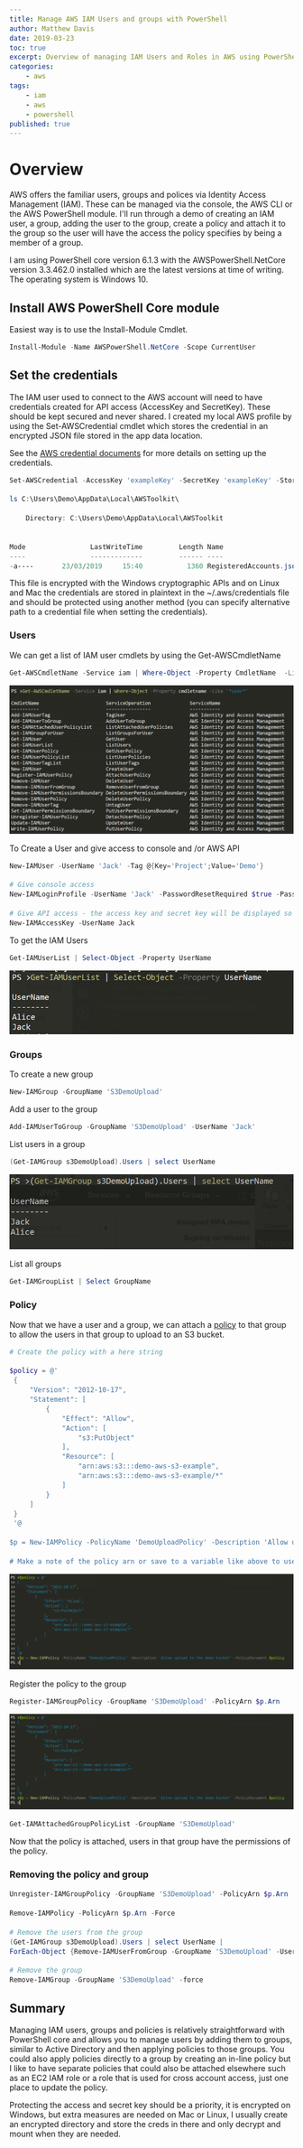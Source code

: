 ```yaml
---
title: Manage AWS IAM Users and groups with PowerShell
author: Matthew Davis
date: 2019-03-23
toc: true
excerpt: Overview of managing IAM Users and Roles in AWS using PowerShell
categories:
    - aws
tags:
    - iam
    - aws
    - powershell
published: true
---
```


# Overview

AWS offers the familiar users, groups and polices via Identity Access Management (IAM).
These can be managed via the console, the AWS CLI or the AWS PowerShell module. I'll run through a demo of creating an IAM user, a group, adding the user to the group, create a policy and attach it to the group so the user will have the access the policy specifies by being a member of a group.

I am using PowerShell core version 6.1.3 with the AWSPowerShell.NetCore version 3.3.462.0 installed which are the latest versions at time of writing. The operating system is Windows 10.

## Install AWS PowerShell Core module

Easiest way is to use the Install-Module Cmdlet.

``` powershell
Install-Module -Name AWSPowerShell.NetCore -Scope CurrentUser
```

## Set the credentials

The IAM user used to connect to the AWS account will need to have credentials created for API access (AccessKey and SecretKey). These should be kept secured and never shared. 
I created my local AWS profile by using the Set-AWSCredential cmdlet which stores the credential in an encrypted JSON file stored in the app data location.

See the [AWS credential documents] for more details on setting up the credentials.

```powershell
Set-AWSCredential -AccessKey 'exampleKey' -SecretKey 'exampleKey' -StoreAs 'demo'

ls C:\Users\Demo\AppData\Local\AWSToolkit\

    Directory: C:\Users\Demo\AppData\Local\AWSToolkit


Mode                LastWriteTime         Length Name
----                -------------         ------ ----
-a----       23/03/2019     15:40           1360 RegisteredAccounts.json
```

This file is encrypted with the Windows cryptographic APIs and on Linux and Mac the credentials are stored in plaintext in the ~/.aws/credentials file and should be protected using another method (you can specify alternative path to a credential file when setting the credentials).

### Users

We can get a list of IAM user cmdlets by using the Get-AWSCmdletName

```powershell
Get-AWSCmdletName -Service iam | Where-Object -Property CmdletName  -Like '*user*'
```

![List of users](/images/aws-iam/aws-powershell-iam-user-cmdlets.png)

To Create a User and give access to console and /or AWS API

```powershell
New-IAMUser -UserName 'Jack' -Tag @{Key='Project';Value='Demo'}

# Give console access
New-IAMLoginProfile -UserName 'Jack' -PasswordResetRequired $true -Password (read-host)

# Give API access - the access key and secret key will be displayed so the output could be redirected to a file to securely send to the user.
New-IAMAccessKey -UserName Jack
```

To get the IAM Users

```powershell
Get-IAMUserList | Select-Object -Property UserName
```

![List of users](/images/aws-iam/get-iam-user-list.png)

### Groups

To create a new group

```powershell
New-IAMGroup -GroupName 'S3DemoUpload'
```

Add a user to the group

```powershell
Add-IAMUserToGroup -GroupName 'S3DemoUpload' -UserName 'Jack'
```

List users in a group

```powershell
(Get-IAMGroup s3DemoUpload).Users | select UserName
```

![List of users in a group](/images/aws-iam/get-iam-users-in-group.png)

List all groups

```powershell
Get-IAMGroupList | Select GroupName
```

### Policy

Now that we have a user and a group, we can attach a [policy] to that group to allow the users in that group to upload to an S3 bucket.

```powershell
# Create the policy with a here string

$policy = @'
 {
     "Version": "2012-10-17",
     "Statement": [
         {
             "Effect": "Allow",
             "Action": [
                 "s3:PutObject"
             ],
             "Resource": [
                 "arn:aws:s3:::demo-aws-s3-example",
                 "arn:aws:s3:::demo-aws-s3-example/*"
             ]
         }
     ]
 }
 '@

$p = New-IAMPolicy -PolicyName 'DemoUploadPolicy' -Description 'Allow upload to the demo bucket' -PolicyDocument $policy

# Make a note of the policy arn or save to a variable like above to use later
```

![Creating the new IAM Policy](/images/aws-iam/new-iampolicy.png)

Register the policy to the group

```powershell
Register-IAMGroupPolicy -GroupName 'S3DemoUpload' -PolicyArn $p.Arn
```

![Creating the new IAM Policy](/images/aws-iam/new-iampolicy.png)

```powershell
Get-IAMAttachedGroupPolicyList -GroupName 'S3DemoUpload'
```

Now that the policy is attached, users in that group have the permissions of the policy.

### Removing the policy and group

```powershell
Unregister-IAMGroupPolicy -GroupName 'S3DemoUpload' -PolicyArn $p.Arn

Remove-IAMPolicy -PolicyArn $p.Arn -Force

# Remove the users from the group
(Get-IAMGroup s3DemoUpload).Users | select UserName | 
ForEach-Object {Remove-IAMUserFromGroup -GroupName 'S3DemoUpload' -UserName $_.UserName -force}

# Remove the group
Remove-IAMGroup -GroupName 'S3DemoUpload' -force
```

## Summary

Managing IAM users, groups and policies is relatively straightforward with PowerShell core and allows you to manage users by adding them to groups, similar to Active Directory and then applying policies to those groups. You could also apply policies directly to a group by creating an in-line policy but I like to have separate policies that could also be attached elsewhere such as an EC2 IAM role or a role that is used for cross account access, just one place to update the policy.

Protecting the access and secret key should be a priority, it is encrypted on Windows, but extra measures are needed on Mac or Linux, I usually create an encrypted directory and store the creds in there and only decrypt and mount when they are needed.

[AWS credential documents]: https://docs.aws.amazon.com/powershell/latest/userguide/specifying-your-aws-credentials.html
[different profiles]: https://docs.aws.amazon.com/powershell/latest/userguide/specifying-your-aws-credentials.html#managing-profiles
[policy]: https://docs.aws.amazon.com/IAM/latest/UserGuide/access_policies_managed-vs-inline.html
